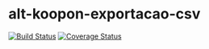 # alt-koopon-exportacao-csv
[![Build Status](https://secure.travis-ci.org/dsn-nimbus/alt-koopon-exportacao-csv.png?branch=master)](https://travis-ci.org/dsn-nimbus/alt-koopon-exportacao-csv)
[![Coverage Status](https://coveralls.io/repos/dsn-nimbus/alt-koopon-exportacao-csv/badge.svg?branch=master&service=github)](https://coveralls.io/r/dsn-nimbus/alt-koopon-exportacao-csv/?branch=master)

